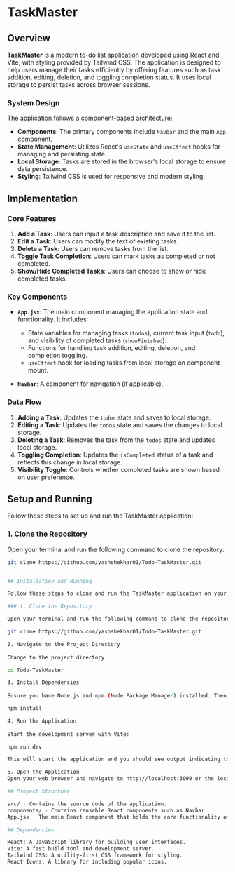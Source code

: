 # TaskMaster

## Overview

**TaskMaster** is a modern to-do list application developed using React and Vite, with styling provided by Tailwind CSS. The application is designed to help users manage their tasks efficiently by offering features such as task addition, editing, deletion, and toggling completion status. It uses local storage to persist tasks across browser sessions.

### System Design

The application follows a component-based architecture:

- **Components**: The primary components include `Navbar` and the main `App` component.
- **State Management**: Utilizes React's `useState` and `useEffect` hooks for managing and persisting state.
- **Local Storage**: Tasks are stored in the browser's local storage to ensure data persistence.
- **Styling**: Tailwind CSS is used for responsive and modern styling.

## Implementation

### Core Features

1. **Add a Task**: Users can input a task description and save it to the list.
2. **Edit a Task**: Users can modify the text of existing tasks.
3. **Delete a Task**: Users can remove tasks from the list.
4. **Toggle Task Completion**: Users can mark tasks as completed or not completed.
5. **Show/Hide Completed Tasks**: Users can choose to show or hide completed tasks.

### Key Components

- **`App.jsx`**: The main component managing the application state and functionality. It includes:
  - State variables for managing tasks (`todos`), current task input (`todo`), and visibility of completed tasks (`showFinished`).
  - Functions for handling task addition, editing, deletion, and completion toggling.
  - `useEffect` hook for loading tasks from local storage on component mount.
  
- **`Navbar`**: A component for navigation (if applicable).

### Data Flow

1. **Adding a Task**: Updates the `todos` state and saves to local storage.
2. **Editing a Task**: Updates the `todos` state and saves the changes to local storage.
3. **Deleting a Task**: Removes the task from the `todos` state and updates local storage.
4. **Toggling Completion**: Updates the `isCompleted` status of a task and reflects this change in local storage.
5. **Visibility Toggle**: Controls whether completed tasks are shown based on user preference.
   

## Setup and Running

Follow these steps to set up and run the TaskMaster application:

### 1. Clone the Repository

Open your terminal and run the following command to clone the repository:

```bash
git clone https://github.com/yashshekhar01/Todo-TaskMaster.git


## Installation and Running

Follow these steps to clone and run the TaskMaster application on your local machine:

### 1. Clone the Repository

Open your terminal and run the following command to clone the repository:

git clone https://github.com/yashshekhar01/Todo-TaskMaster.git

2. Navigate to the Project Directory
   
Change to the project directory:

cd Todo-TaskMaster

3. Install Dependencies
   
Ensure you have Node.js and npm (Node Package Manager) installed. Then install the project dependencies by running:

npm install

4. Run the Application
   
Start the development server with Vite:

npm run dev

This will start the application and you should see output indicating that the server is running, along with a local development URL (typically http://localhost:3000).

5. Open the Application
Open your web browser and navigate to http://localhost:3000 or the localhost which shows in the termianl, just click, view and interact with the TaskMaster application.

## Project Structure

src/ - Contains the source code of the application.
components/ - Contains reusable React components such as Navbar.
App.jsx - The main React component that holds the core functionality of the application.

## Dependencies

React: A JavaScript library for building user interfaces.
Vite: A fast build tool and development server.
Tailwind CSS: A utility-first CSS framework for styling.
React Icons: A library for including popular icons.
